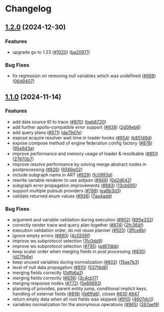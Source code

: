 # Changelog

## [1.2.0](https://github.com/wundergraph/graphql-go-tools/compare/execution/v1.1.0...execution/v1.2.0) (2024-12-30)


### Features

* upgrade go to 1.23 ([#1020](https://github.com/wundergraph/graphql-go-tools/issues/1020)) ([ba20971](https://github.com/wundergraph/graphql-go-tools/commit/ba209713de5a98bff3b2778090fac66a0d4ece1e))


### Bug Fixes

* fix regression on removing null variables which was undefined ([#988](https://github.com/wundergraph/graphql-go-tools/issues/988)) ([06d9407](https://github.com/wundergraph/graphql-go-tools/commit/06d9407beee3cd1c210948c4ddbf2b8c0214fe75))

## [1.1.0](https://github.com/wundergraph/graphql-go-tools/compare/execution/v1.0.9...execution/v1.1.0) (2024-11-14)


### Features

* add data source ID to trace ([#870](https://github.com/wundergraph/graphql-go-tools/issues/870)) ([beb8720](https://github.com/wundergraph/graphql-go-tools/commit/beb8720b423de3907c012e7c6ccfc12c03c26506))
* add further apollo-compatible error support ([#939](https://github.com/wundergraph/graphql-go-tools/issues/939)) ([2d08eb6](https://github.com/wundergraph/graphql-go-tools/commit/2d08eb6602571e9c12878be4f6bb82ecb2379d03))
* add query plans ([#871](https://github.com/wundergraph/graphql-go-tools/issues/871)) ([da79d7e](https://github.com/wundergraph/graphql-go-tools/commit/da79d7e8df4dc79506a901a6a0691c27b7b173b2))
* expose acquire resolver wait time in loader hooks ([#854](https://github.com/wundergraph/graphql-go-tools/issues/854)) ([b85148d](https://github.com/wundergraph/graphql-go-tools/commit/b85148dcb109b4bc1089ed6b27a7af8fce811494))
* expose compose method of engine federation config factory ([#878](https://github.com/wundergraph/graphql-go-tools/issues/878)) ([95e943e](https://github.com/wundergraph/graphql-go-tools/commit/95e943e83634482cc0d94b4c7f0a117d5f70dd82))
* improve performance and memory usage of loader & resolbable ([#851](https://github.com/wundergraph/graphql-go-tools/issues/851)) ([27670b7](https://github.com/wundergraph/graphql-go-tools/commit/27670b7fd55cb3a377c6bb7a89780b9b43d0bebb))
* improve resolve performance by solving merge abstract nodes in postprocessing ([#826](https://github.com/wundergraph/graphql-go-tools/issues/826)) ([6566e02](https://github.com/wundergraph/graphql-go-tools/commit/6566e023a0cc11833a21a2057259caeba69cacdc))
* include subgraph name in ART ([#929](https://github.com/wundergraph/graphql-go-tools/issues/929)) ([fc0993d](https://github.com/wundergraph/graphql-go-tools/commit/fc0993d6d757e395b95934794093ba1181609d04))
* rewrite variable renderer to use astjson ([#946](https://github.com/wundergraph/graphql-go-tools/issues/946)) ([0d2d642](https://github.com/wundergraph/graphql-go-tools/commit/0d2d64265c23f2286eb1b8562e68ad7c9491ed53))
* subgraph error propagation improvements ([#883](https://github.com/wundergraph/graphql-go-tools/issues/883)) ([13cb695](https://github.com/wundergraph/graphql-go-tools/commit/13cb69507d32a10203068d505bfa20afba7e3316))
* support multiple pubsub providers ([#788](https://github.com/wundergraph/graphql-go-tools/issues/788)) ([ea8b3d3](https://github.com/wundergraph/graphql-go-tools/commit/ea8b3d3e6447b2939980568b62a657b0c56926e5))
* validate returned enum values ([#936](https://github.com/wundergraph/graphql-go-tools/issues/936)) ([7aa4add](https://github.com/wundergraph/graphql-go-tools/commit/7aa4add94ea6033d1391ad1fa11bace9b670ae59))


### Bug Fixes

* argument and variable validation during execution ([#902](https://github.com/wundergraph/graphql-go-tools/issues/902)) ([895e332](https://github.com/wundergraph/graphql-go-tools/commit/895e3322c81b759176d44e58f6dbca06e8e5897c))
* correctly render trace and query plan together ([#874](https://github.com/wundergraph/graphql-go-tools/issues/874)) ([2fc364f](https://github.com/wundergraph/graphql-go-tools/commit/2fc364fd977ec21ee2a961a2f6d7c4eda7d65f89))
* execution validation order, do not reuse planner ([#925](https://github.com/wundergraph/graphql-go-tools/issues/925)) ([3ffce8b](https://github.com/wundergraph/graphql-go-tools/commit/3ffce8bfbff5b03ee052e5fd21d836ec075b0031))
* ignore empty errors ([#890](https://github.com/wundergraph/graphql-go-tools/issues/890)) ([4c5556f](https://github.com/wundergraph/graphql-go-tools/commit/4c5556f30c476dafc0a3ff34bba6bfdd93664c9f))
* improve ws subprotocol selection ([1fc0dd9](https://github.com/wundergraph/graphql-go-tools/commit/1fc0dd9b9a78e69c4831e379e3db548ece140d71))
* improve ws subprotocol selection ([#795](https://github.com/wundergraph/graphql-go-tools/issues/795)) ([ad67dbb](https://github.com/wundergraph/graphql-go-tools/commit/ad67dbb75b536fc628414584925c463c2f77405e))
* keep scalar order when merging fields in post processing ([#835](https://github.com/wundergraph/graphql-go-tools/issues/835)) ([d27fb6e](https://github.com/wundergraph/graphql-go-tools/commit/d27fb6ea477306a54d360cb5187de1c25de74824))
* keep unused variables during normalization ([#802](https://github.com/wundergraph/graphql-go-tools/issues/802)) ([15ae7b3](https://github.com/wundergraph/graphql-go-tools/commit/15ae7b30a58e4a66063f71e4992a19a5e6cf8fca))
* level of null data propagation ([#810](https://github.com/wundergraph/graphql-go-tools/issues/810)) ([537f4d6](https://github.com/wundergraph/graphql-go-tools/commit/537f4d6503a627a29691870dede91cb4b3d07124))
* merging fields correctly ([0dfb6a2](https://github.com/wundergraph/graphql-go-tools/commit/0dfb6a20f3c9af3866badf3f31aa3ff955e6b62b))
* merging fields correctly ([#836](https://github.com/wundergraph/graphql-go-tools/issues/836)) ([3c4cb17](https://github.com/wundergraph/graphql-go-tools/commit/3c4cb175dafb214644c3eee89960808e03924d54))
* merging response nodes ([#772](https://github.com/wundergraph/graphql-go-tools/issues/772)) ([5e89693](https://github.com/wundergraph/graphql-go-tools/commit/5e89693a57dd40b3cc58e2b0c35b02dd6099ee01))
* planning of provides, parent entity jump, conditional implicit keys, handling of external fields ([#818](https://github.com/wundergraph/graphql-go-tools/issues/818)) ([fe6ffd6](https://github.com/wundergraph/graphql-go-tools/commit/fe6ffd6b65949d6a4b9672ea06ca37c1c7e41f74)), closes [#830](https://github.com/wundergraph/graphql-go-tools/issues/830) [#847](https://github.com/wundergraph/graphql-go-tools/issues/847)
* return empty data when all root fields was skipped ([#910](https://github.com/wundergraph/graphql-go-tools/issues/910)) ([4607dc0](https://github.com/wundergraph/graphql-go-tools/commit/4607dc09a4633a8b577a1aca5e1d59f3378003f0))
* variables normalization for the anonymous operations ([#965](https://github.com/wundergraph/graphql-go-tools/issues/965)) ([267aef8](https://github.com/wundergraph/graphql-go-tools/commit/267aef8f74dcfcef8f01a3d64f883ce0d809f9de))

